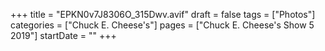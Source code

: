 +++
title = "EPKN0v7J8306O_315Dwv.avif"
draft = false
tags = ["Photos"]
categories = ["Chuck E. Cheese's"]
pages = ["Chuck E. Cheese's Show 5 2019"]
startDate = ""
+++
